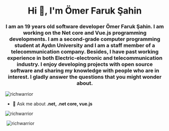 <h1 align="center">Hi 👋, I'm Ömer Faruk Şahin</h1>
<h3 align="center">I am an 19 years old software developer Ömer Faruk Şahin. I am working on the Net core and Vue.js programming developments. I am a second-grade computer programming student at Aydın University and I am a staff member of a telecommunication company. Besides, I have past working experience in both Electric-electronic and telecommunication industry. I enjoy developing projects with open source software and sharing my knowledge with people who are in interest. I gladly answer the questions that you might wonder about.</h3>

<p align="left"> <img src="https://komarev.com/ghpvc/?username=richwarrior" alt="richwarrior" /> </p>

- 💬 Ask me about **.net, .net core, vue.js**

<p><img src="https://github-readme-stats.vercel.app/api/top-langs/?username=richwarrior&layout=compact" alt="richwarrior" /></p>

<p>&nbsp;<img src="https://github-readme-stats.vercel.app/api?username=richwarrior&show_icons=true" alt="richwarrior" /></p>
